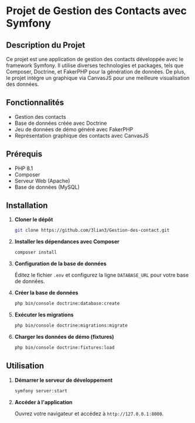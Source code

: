 # Projet de Gestion des Contacts avec Symfony

## Description du Projet

Ce projet est une application de gestion des contacts développée avec le framework Symfony. Il utilise diverses technologies et packages, tels que Composer, Doctrine, et FakerPHP pour la génération de données. De plus, le projet intègre un graphique via CanvasJS pour une meilleure visualisation des données.

## Fonctionnalités

- Gestion des contacts
- Base de données créée avec Doctrine
- Jeu de données de démo généré avec FakerPHP
- Représentation graphique des contacts avec CanvasJS

## Prérequis

- PHP 8.1
- Composer
- Serveur Web (Apache)
- Base de données (MySQL)

## Installation

1. **Cloner le dépôt**

    ```bash
    git clone https://github.com/3lian3/Gestion-des-contact.git
    ```

2. **Installer les dépendances avec Composer**

    ```bash
    composer install
    ```

3. **Configuration de la base de données**

    Éditez le fichier `.env` et configurez la ligne `DATABASE_URL` pour votre base de données.

4. **Créer la base de données**

    ```bash
    php bin/console doctrine:database:create
    ```

5. **Exécuter les migrations**

    ```bash
    php bin/console doctrine:migrations:migrate
    ```

6. **Charger les données de démo (fixtures)**

    ```bash
    php bin/console doctrine:fixtures:load
    ```

## Utilisation

1. **Démarrer le serveur de développement**

    ```bash
    symfony server:start
    ```

2. **Accéder à l'application**

    Ouvrez votre navigateur et accédez à `http://127.0.0.1:8000`.
